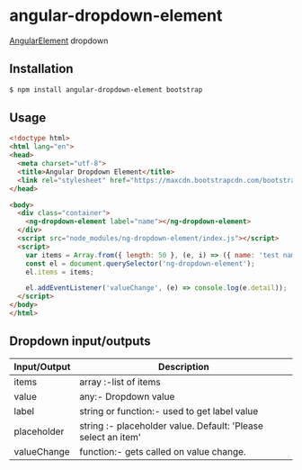 # angular-dropdown-element
[AngularElement](https://angular.io/guide/elements) dropdown 


## Installation

```bash
$ npm install angular-dropdown-element bootstrap
```

## Usage

```html
<!doctype html>
<html lang="en">
<head>
  <meta charset="utf-8">
  <title>Angular Dropdown Element</title>
  <link rel="stylesheet" href="https://maxcdn.bootstrapcdn.com/bootstrap/4.3.1/css/bootstrap.min.css">
</head>

<body>
  <div class="container">
    <ng-dropdown-element label="name"></ng-dropdown-element>
  </div>
  <script src="node_modules/ng-dropdown-element/index.js"></script>
  <script>
    var items = Array.from({ length: 50 }, (e, i) => ({ name: 'test name ' + i }));
    const el = document.querySelector('ng-dropdown-element');
    el.items = items;

    el.addEventListener('valueChange', (e) => console.log(e.detail));
  </script>
</body>
</html>
```

## Dropdown input/outputs

| Input/Output | Description |
| --- | --- |
| items | array :-list of items |
| value | any:- Dropdown value |
| label | string or function:- used to get label value |
| placeholder | string :- placeholder value. Default: 'Please select an item' |  
| valueChange | function:- gets called on value change. |

